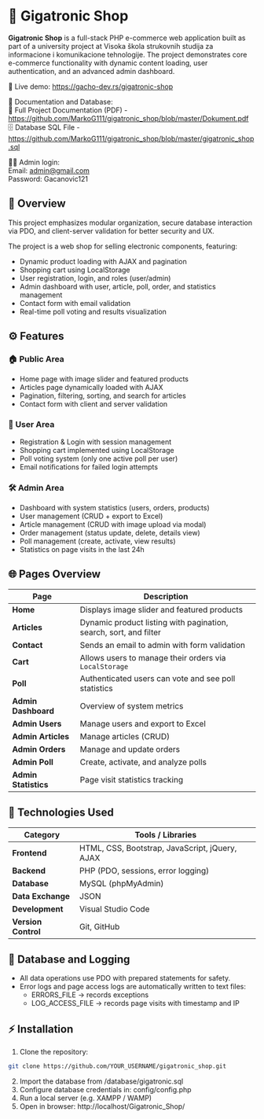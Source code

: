 # 🛒 Gigatronic Shop

**Gigatronic Shop** is a full-stack PHP e-commerce web application built as part of a university project at Visoka škola strukovnih studija za informacione i komunikacione tehnologije.
The project demonstrates core e-commerce functionality with dynamic content loading, user authentication, and an advanced admin dashboard.

🔗 Live demo: https://gacho-dev.rs/gigatronic-shop

📄 Documentation and Database: <br/>
📘 Full Project Documentation (PDF) - https://github.com/MarkoG111/gigatronic_shop/blob/master/Dokument.pdf <br/>
🗄️ Database SQL File - https://github.com/MarkoG111/gigatronic_shop/blob/master/gigatronic_shop.sql

👨‍💻 Admin login: <br/>
Email: admin@gmail.com <br/>
Password: Gacanovic121

## 🚀 Overview
This project emphasizes modular organization, secure database interaction via PDO, and client-server validation for better security and UX.

The project is a web shop for selling electronic components, featuring: <br/> 
- Dynamic product loading with AJAX and pagination 
- Shopping cart using LocalStorage
- User registration, login, and roles (user/admin)
- Admin dashboard with user, article, poll, order, and statistics management
- Contact form with email validation
- Real-time poll voting and results visualization


## ⚙️ Features
### 🏠 Public Area
- Home page with image slider and featured products
- Articles page dynamically loaded with AJAX
- Pagination, filtering, sorting, and search for articles
- Contact form with client and server validation

### 👤 User Area
- Registration & Login with session management
- Shopping cart implemented using LocalStorage
- Poll voting system (only one active poll per user)
- Email notifications for failed login attempts

### 🛠️ Admin Area
- Dashboard with system statistics (users, orders, products)
- User management (CRUD + export to Excel)
- Article management (CRUD with image upload via modal)
- Order management (status update, delete, details view)
- Poll management (create, activate, view results)
- Statistics on page visits in the last 24h


## 🌐 Pages Overview
| Page                 | Description                                                       |
| -------------------- | ----------------------------------------------------------------- |
| **Home**             | Displays image slider and featured products                       |
| **Articles**         | Dynamic product listing with pagination, search, sort, and filter |
| **Contact**          | Sends an email to admin with form validation                      |
| **Cart**             | Allows users to manage their orders via `LocalStorage`            |
| **Poll**             | Authenticated users can vote and see poll statistics              |
| **Admin Dashboard**  | Overview of system metrics                                        |
| **Admin Users**      | Manage users and export to Excel                                  |
| **Admin Articles**   | Manage articles (CRUD)                                            |
| **Admin Orders**     | Manage and update orders                                          |
| **Admin Poll**       | Create, activate, and analyze polls                               |
| **Admin Statistics** | Page visit statistics tracking                                    |


## 🧰 Technologies Used
| Category            | Tools / Libraries                              |
| ------------------- | ---------------------------------------------- |
| **Frontend**        | HTML, CSS, Bootstrap, JavaScript, jQuery, AJAX |
| **Backend**         | PHP (PDO, sessions, error logging)             |
| **Database**        | MySQL (phpMyAdmin)                             |
| **Data Exchange**   | JSON                                           |
| **Development**     | Visual Studio Code                             |
| **Version Control** | Git, GitHub                                    |


## 🧾 Database and Logging
- All data operations use PDO with prepared statements for safety.
- Error logs and page access logs are automatically written to text files:
  - ERRORS_FILE → records exceptions
  - LOG_ACCESS_FILE → records page visits with timestamp and IP

## ⚡ Installation
1. Clone the repository:
```bash
git clone https://github.com/YOUR_USERNAME/gigatronic_shop.git
```

2. Import the database from /database/gigatronic.sql
3. Configure database credentials in: config/config.php
4. Run a local server (e.g. XAMPP / WAMP)
5. Open in browser: http://localhost/Gigatronic_Shop/
